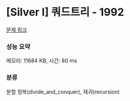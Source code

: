 # [Silver I] 쿼드트리 - 1992 

[문제 링크](https://www.acmicpc.net/problem/1992) 

### 성능 요약

메모리: 11684 KB, 시간: 80 ms

### 분류

분할 정복(divide_and_conquer), 재귀(recursion)

